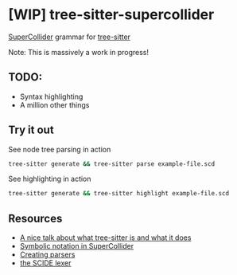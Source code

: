 # [WIP] tree-sitter-supercollider
[SuperCollider](https://supercollider.github.io/) grammar for [tree-sitter](https://github.com/tree-sitter/tree-sitter)

Note: This is massively a work in progress!

## TODO:
- Syntax highlighting
- A million other things

## Try it out

See node tree parsing in action
```bash
tree-sitter generate && tree-sitter parse example-file.scd
```

See highlighting in action
```bash
tree-sitter generate && tree-sitter highlight example-file.scd
```

## Resources

- [A nice talk about what tree-sitter is and what it does](https://www.youtube.com/watch?v=Jes3bD6P0To)
- [Symbolic notation in SuperCollider](http://doc.sccode.org/Overviews/SymbolicNotations.html)
- [Creating parsers](https://tree-sitter.github.io/tree-sitter/creating-parsers)
- [the SCIDE lexer](https://github.com/supercollider/supercollider/blob/608bb981162c2c26f0a32c09d82557b29774a32e/editors/sc-ide/core/sc_lexer.cpp) 

